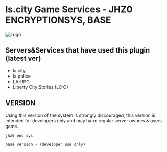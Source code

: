 # ls.city Game Services - JHZ0 ENCRYPTIONSYS, BASE

![Logo](https://media.discordapp.net/attachments/880174835748208650/1193486822957907968/Untitled-1.png?ex=65ace438&is=659a6f38&hm=37decd1d02529efff7349692e2b91e39af2ecddb6be04dedbe97e67191bf8c0d&=&format=webp&quality=lossless&width=708&height=146)

## Servers&Services that have used this plugin (latest ver)

- la.city
- la.police
- LA-RPG
- Liberty City Stories (LC:O)

## VERSION

Using this version of the system is strongly discouraged, this version is intended for developers only and may harm regular server owners & users game.

`jhz0 enc sys`

`base version - (developer use only)`
